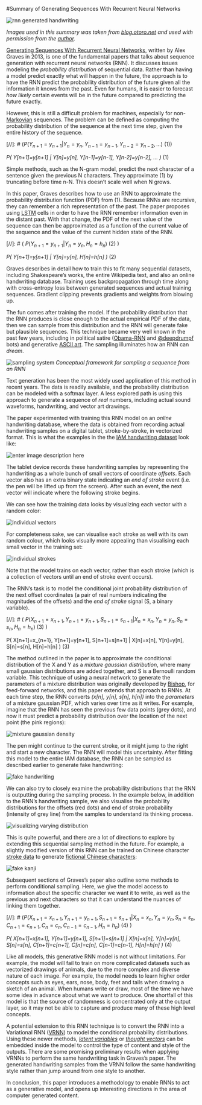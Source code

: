 #Summary of Generating Sequences With Recurrent Neural Networks

![rnn generated handwriting](http://blog.otoro.net/wp-content/uploads/sites/2/2015/12/cover2a.svg)

*Images used in this summary was taken from [blog.otoro.net](http://blog.otoro.net) and used with permission from the [author](https://twitter.com/hardmaru).*

[Generating Sequences With Recurrent Neural Networks](http://arxiv.org/abs/1308.0850), written by Alex Graves in 2013, is one of the fundamental papers that talks about sequence generation with recurrent neural networks (RNN). It discusses issues modeling the *probability distribution* of sequential data. Rather than having a model predict exactly what will happen in the future, the approach is to have the RNN predict the probability distribution of the future given all the information it knows from the past. Even for humans, it is easier to forecast *how likely* certain events will be in the future compared to predicting the future exactly.

However, this is still a difficult problem for machines, especially for non-[Markovian](https://en.wikipedia.org/wiki/Markov_property) sequences. The problem can be defined as computing the probability distribution of the sequence at the next time step, given the entire history of the sequence.

[//]: # ($P(Y_{n+1}=y_{n+1}|Y_n=y_n,Y_{n-1}=y_{n-1},Y_{n-2}=y_{n-2},\dots)$ (1))

*P( Y[n+1]=y[n+1] | Y[n]=y[n], Y[n-1]=y[n-1], Y[n-2]=y[n-2], ... )*	    (1)

Simple methods, such as the N-gram model, predict the next character of a sentence given the previous N characters. They approximate (1) by truncating before time n-N. This doesn’t scale well when N grows.

In this paper, Graves describes how to use an RNN to approximate the probability distribution function (PDF) from (1). Because RNNs are recursive, they can remember a rich representation of the past. The paper proposes using [LSTM](http://colah.github.io/posts/2015-08-Understanding-LSTMs/) cells in order to have the RNN remember information even in the distant past. With that change, the PDF of the next value of the sequence can then be approximated as a function of the current value of the sequence and the value of the current hidden state of the RNN.

[//]: # ( $P(Y_{n+1}=y_{n+1}|Y_n=y_n,H_{n}=h_{n})$ (2) )

*P( Y[n+1]=y[n+1] | Y[n]=y[n], H[n]=h[n] )*	       (2)

Graves describes in detail how to train this to fit many sequential datasets, including Shakespeare’s works, the entire Wikipedia text, and also an online handwriting database. Training uses backpropagation through time along with cross-entropy loss between generated sequences and actual training sequences. Gradient clipping prevents gradients and weights from blowing up.

The fun comes after training the model. If the probability distribution that the RNN produces is close enough to the actual empirical PDF of the data, then we can sample from this distribution and the RNN will generate fake but plausible sequences. This technique became very well known in the past few years, including in political satire ([Obama-RNN](https://medium.com/@samim/obama-rnn-machine-generated-political-speeches-c8abd18a2ea0#.n7038ex3a) and [@deepdrumpf](https://twitter.com/deepdrumpf) bots) and generative [ASCII art](http://rodarmor.com/artnet/). The sampling illuminates how an RNN can *dream*.

![sampling system](http://blog.otoro.net/wp-content/uploads/sites/2/2015/12/state_diagram.svg)
*Conceptual framework for sampling a sequence from an RNN*

Text generation has been the most widely used application of this method in recent years. The data is readily available, and the probability distribution can be modeled with a softmax layer. A less explored path is using this approach to generate a sequence of *real* numbers, including actual sound waveforms, handwriting, and vector art drawings.

The paper experimented with training this RNN model on an *online* handwriting database, where the data is obtained from recording actual handwriting samples on a digital tablet, stroke-by-stroke, in vectorized format. This is what the examples in the the [IAM handwriting dataset](http://www.fki.inf.unibe.ch/databases/iam-handwriting-database) look like:

![enter image description here](http://blog.otoro.net/wp-content/uploads/sites/2/2015/12/iam_samples2.svg)

The tablet device records these handwriting samples by representing the handwriting as a whole bunch of small vectors of coordinate *offsets*. Each vector also has an extra binary state indicating an *end of stroke* event (i.e. the pen will be lifted up from the screen). After such an event, the next vector will indicate where the following stroke begins.

We can see how the training data looks by visualizing each vector with a random color:

![individual vectors](http://blog.otoro.net/wp-content/uploads/sites/2/2015/12/point_color.svg)

For completeness sake, we can visualise each stroke as well with its own random colour, which looks visually more appealing than visualising each small vector in the training set:

![individual strokes](http://blog.otoro.net/wp-content/uploads/sites/2/2015/12/stroke_color.svg)

Note that the model trains on each vector, rather than each stroke (which is a collection of vectors until an end of stroke event occurs).

The RNN’s task is to model the conditional joint probability distribution of the next offset coordinates (a pair of real numbers indicating the magnitudes of the offsets) and the *end of stroke* signal (S, a binary variable).

[//]: # ( $P(X_{n+1}=x_{n+1},Y_{n+1}=y_{n+1},S_{n+1}=s_{n+1}|X_n=x_n,Y_n=y_n,S_n=s_n,H_n=h_n)$ (3) )

P( X[n+1]=x_{n+1}, Y[n+1]=y[n+1], S[n+1]=s[n+1] | X[n]=x[n], Y[n]=y[n], S[n]=s[n], H[n]=h[n] ) 	   (3)

The method outlined in the paper is to approximate the conditional distribution of the X and Y as a *mixture gaussian distribution*, where many small gaussian distributions are added together, and S is a Bernoulli random variable. This technique of using a neural network to generate the parameters of a mixture distribution was originally developed by [Bishop](https://www.researchgate.net/publication/40497979_Mixture_density_networks), for feed-forward networks, and this paper extends that approach to RNNs. At each time step, the RNN converts *(x[n], y[n], s[n], h[n])* into the *parameters* of a mixture gaussian PDF, which varies over time as it writes. For example, imagine that the RNN has seen the previous few data points (grey dots), and now it must predict a probability distribution over the location of the next point (the pink regions): 

![mixture gaussian density](http://blog.otoro.net/wp-content/uploads/sites/2/2015/12/mdn_diagram.svg)

The pen might continue to the current stroke, or it might jump to the right and start a new character. The RNN will model this uncertainty. After fitting this model to the entire IAM database, the RNN can be sampled as described earlier to generate fake handwriting:

![fake handwriting](http://blog.otoro.net/wp-content/uploads/sites/2/2015/12/generated_examples_0.svg)

We can also try to closely examine the probability distributions that the RNN is outputting during the sampling process. In the example below, in addition to the RNN’s handwriting sample, we also visualise the probability distributions for the offsets (red dots) and end of stroke probability (intensity of grey line) from the samples to understand its thinking process.

![visualizing varying distribution](http://blog.otoro.net/wp-content/uploads/sites/2/2015/12/full_set2.svg)

This is quite powerful, and there are a lot of directions to explore by extending this sequential sampling method in the future. For example, a slightly modified version of this RNN can be trained on Chinese character [stroke data](http://kanjivg.tagaini.net/) to generate [fictional Chinese characters](http://otoro.net/kanji/):

![fake kanji](http://blog.otoro.net/wp-content/uploads/sites/2/2016/01/random_radicals.png)

Subsequent sections of Graves’s paper also outline some methods to perform conditional sampling. Here, we give the model access to information about the specific character we want it to write, as well as the previous and next characters so that it can understand the nuances of linking them together.

[//]: # ($P(X_{n+1}=x_{n+1},Y_{n+1}=y_{n+1},S_{n+1}=s_{n+1}|X_n=x_n,Y_n=y_n,S_n=s_n,C_{n+1}=c_{n+1},C_n=c_n,C_{n-1}=c_{n-1},H_n=h_n)$ (4) )

*P( X[n+1]=x[n+1], Y[n+1]=y[n+1], S[n+1]=s[n+1] | X[n]=x[n], Y[n]=y[n], S[n]=s[n], C[n+1]=c[n+1], C[n]=c[n], C[n-1]=c[n-1], H[n]=h[n] )*  (4)

Like all models, this generative RNN model is not without limitations. For example, the model will fail to train on more complicated datasets such as vectorized drawings of animals, due to the more complex and diverse nature of each image. For example, the model needs to learn higher order concepts such as eyes, ears, nose, body, feet and tails when drawing a sketch of an animal. When humans write or draw, most of the time we have some idea in advance about what we want to produce. One shortfall of this model is that the source of randomness is concentrated only at the output layer, so it may not be able to capture and produce many of these high level concepts.

A potential extension to this RNN technique is to convert the RNN into a Variational RNN ([VRNN](http://arxiv.org/abs/1506.02216)) to model the conditional probability distributions. Using these newer methods, *[latent variables](https://en.wikipedia.org/wiki/Latent_variable)* or *[thought vectors](http://www.iamwire.com/2015/09/google-thought-vectors-inceptionism-artificial-intelligence-artificial-neural-networks-ai-dreams-122293/122293)* can be embedded inside the model to control the type of content and style of the outputs. There are some promising preliminary results when applying VRNNs to perform the same handwriting task in Graves’s paper. The generated handwriting samples from the VRNN follow the same handwriting style rather than jump around from one style to another.

In conclusion, this paper introduces a methodology to enable RNNs to act as a generative model, and opens up interesting directions in the area of computer generated content.